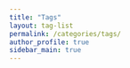```yaml
---
title: "Tags"
layout: tag-list
permalink: /categories/tags/
author_profile: true
sidebar_main: true
---
```

